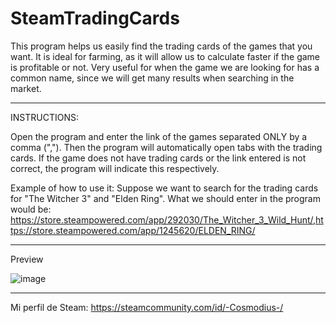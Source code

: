 # SteamTradingCards

This program helps us easily find the trading cards of the games that you want. It is ideal for farming, as it will allow us to calculate faster if the game is profitable or not. Very useful for when the game we are looking for has a common name, since we will get many results when searching in the market.

---

INSTRUCTIONS:

Open the program and enter the link of the games separated ONLY by a comma (","). Then the program will automatically open tabs with the trading cards. If the game does not have trading cards or the link entered is not correct, the program will indicate this respectively.

Example of how to use it:
Suppose we want to search for the trading cards for "The Witcher 3" and "Elden Ring".
What we should enter in the program would be:
https://store.steampowered.com/app/292030/The_Witcher_3_Wild_Hunt/,https://store.steampowered.com/app/1245620/ELDEN_RING/

---

Preview

![image](https://user-images.githubusercontent.com/55076683/179798854-94db44dd-7825-4896-965d-2917e3c580c0.png)

---

Mi perfil de Steam: https://steamcommunity.com/id/-Cosmodius-/
